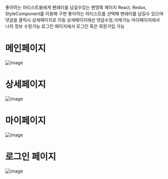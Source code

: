 좋아하는 아티스트들에게 팬레터를 남길수있는 팬명록 페이지
React, Redux, StyleComponent를 이용해 구현
좋아하는 아티스트를 선택해 팬레터를 남길수 있으며 댓글을 클릭시 상세페이지로 이동
상세페이지에선 댓글수정,삭제가능
마이페이지에서 나의 정보 수정가능
로그인 페이지에서 로그인 혹은 회원가입 가능

# 메인페이지
![image](https://github.com/HIITMEMARIO/fanletter/assets/135943045/d0288fc0-9351-4b44-9d80-7fbfe562f320)

# 상세페이지
![image](https://github.com/HIITMEMARIO/fanletter/assets/135943045/e38040dd-894a-407f-82f6-3a97d0fe4c4c)


# 마이페이지
![image](https://github.com/HIITMEMARIO/fanletter/assets/135943045/0a33da5c-757c-47e8-bc1c-7460e31a86b7)


# 로그인 페이지 
![image](https://github.com/HIITMEMARIO/fanletter/assets/135943045/03206fe0-2064-4e15-8b35-88986772e5ad)
